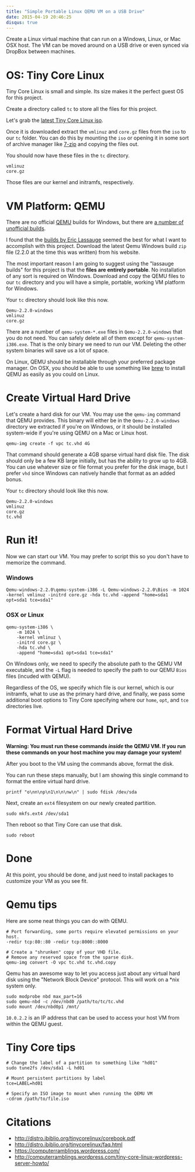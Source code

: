 ```yaml
---
title: "Simple Portable Linux QEMU VM on a USB Drive"
date: 2015-04-19 20:46:25
disqus: true
---
```


Create a Linux virtual machine that can run on a Windows, Linux, or Mac OSX host. The VM can be moved around on a USB drive or even synced via DropBox between machines.

<!-- more -->

# OS: Tiny Core Linux

Tiny Core Linux is small and simple. Its size makes it the perfect guest OS for this project.

Create a directory called `tc` to store all the files for this project.

Let's grab the [latest Tiny Core Linux iso](http://distro.ibiblio.org/tinycorelinux/downloads.html).

Once it is downloaded extract the `vmlinuz` and `core.gz` files from the `iso` to our `tc` folder. You can do this by mounting the `iso` or opening it in some sort of archive manager like [7-zip](http://www.7-zip.org/) and copying the files out.

You should now have these files in the `tc` directory.

```
vmlinuz
core.gz
```

Those files are our kernel and initramfs, respectively.

# VM Platform: QEMU

There are no official [QEMU](http://wiki.qemu.org/Main_Page) builds for Windows, but there are [a number of unofficial builds](http://wiki.qemu.org/Links#Unofficial_QEMU_binaries).

I found that the [builds by Eric Lassauge](http://lassauge.free.fr/qemu/QEMU_on_Windows.html) seemed the best for what I want to accomplish with this project. Download the latest Qemu Windows build `zip` file (2.2.0 at the time this was written) from his website.

The most important reason I am going to suggest using the "lassauge builds" for this project is that the **files are entirely portable**. No installation of any sort is required on Windows. Download and copy the QEMU files to our `tc` directory and you will have a simple, portable, working VM platform for Windows.

Your `tc` directory should look like this now.

```
Qemu-2.2.0-windows
vmlinuz
core.gz
```

There are a number of `qemu-system-*.exe` files in `Qemu-2.2.0-windows` that you do not need. You can safely delete all of them except for `qemu-system-i386.exe`.  That is the only binary we need to run our VM. Deleting the other system binaries will save us a lot of space.

On Linux, QEMU should be installable through your preferred package manager. On OSX, you should be able to use something like [brew](http://brew.sh/) to install QEMU as easily as you could on Linux.

# Create Virtual Hard Drive

Let's create a hard disk for our VM.  You may use the `qemu-img` command that QEMU provides. This binary will either be in the `Qemu-2.2.0-windows` directory we extracted if you're on Windows, or it should be installed system-wide if you're using QEMU on a Mac or Linux host.

```
qemu-img create -f vpc tc.vhd 4G
```

That command should generate a 4GB sparse virtual hard disk file. The disk should only be a few KB large initially, but has the ability to grow up to 4GB.  You can use whatever size or file format you prefer for the disk image, but I prefer `vhd` since Windows can natively handle that format as an added bonus.

Your `tc` directory should look like this now.

```
Qemu-2.2.0-windows
vmlinuz
core.gz
tc.vhd
```

# Run it!

Now we can start our VM. You may prefer to script this so you don't have to memorize the command.

### Windows

```
Qemu-windows-2.2.0\qemu-system-i386 -L Qemu-windows-2.2.0\Bios -m 1024 -kernel vmlinuz -initrd core.gz -hda tc.vhd -append "home=sda1 opt=sda1 tce=sda1"
```

### OSX or Linux

```
qemu-system-i386 \
    -m 1024 \
    -kernel vmlinuz \
    -initrd core.gz \
    -hda tc.vhd \
    -append "home=sda1 opt=sda1 tce=sda1"
```

On Windows only, we need to specify the absolute path to the QEMU VM executable, and the `-L` flag is needed to specify the path to our QEMU `Bios` files (incuded with QEMU).

Regardless of the OS, we specify which file is our kernel, which is our initramfs, what to use as the primary hard drive, and finally, we pass some additional boot options to Tiny Core specifying where our `home`, `opt`, and `tce` directories live.

# Format Virtual Hard Drive

**Warning: You must run these commands _inside_ the QEMU VM. If you run these commands on your host machine you may damage your system!**

After you boot to the VM using the commands above, format the disk.

You can run these steps manually, but I am showing this single command to format the entire virtual hard drive.

```
printf "o\nn\np\n1\n\n\nw\n" | sudo fdisk /dev/sda
```

Next, create an `ext4` filesystem on our newly created partition.

```
sudo mkfs.ext4 /dev/sda1
```

Then reboot so that Tiny Core can use that disk.

```
sudo reboot
```

# Done

At this point, you should be done, and just need to install packages to customize your VM as you see fit.

# Qemu tips

Here are some neat things you can do with QEMU.

```
# Port forwarding, some ports require elevated permissions on your host.
-redir tcp:80::80 -redir tcp:8000::8000
```

```
# Create a "shrunken" copy of your VHD file.
# Remove any reserved space from the sparse disk.
qemu-img convert -O vpc tc.vhd tc.vhd.copy
```

Qemu has an awesome way to let you access just about any virtual hard disk using the "Network Block Device" protocol.  This will work on a *nix system only.

```
sudo modprobe nbd max_part=16
sudo qemu-nbd -c /dev/nbd0 /path/to/tc/tc.vhd
sudo mount /dev/nbd0p1 /mnt/
```

`10.0.2.2` is an IP address that can be used to access your host VM from within the QEMU guest.

# Tiny Core tips

```
# Change the label of a partition to something like "hd01"
sudo tune2fs /dev/sda1 -L hd01
```

```
# Mount persistent partitions by label
tce=LABEL=hd01
```

```
# Specify an ISO image to mount when running the QEMU VM
-cdrom /path/to/file.iso
```

# Citations

* http://distro.ibiblio.org/tinycorelinux/corebook.pdf
* http://distro.ibiblio.org/tinycorelinux/faq.html
* https://computerramblings.wordpress.com/
* http://computerramblings.wordpress.com/tiny-core-linux-wordpress-server-howto/
